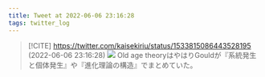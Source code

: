 ```yaml
---
title: Tweet at 2022-06-06 23:16:28
tags: twitter_log
---
```


> [!CITE] https://twitter.com/kaisekiriu/status/1533815086443528195 (2022-06-06 23:16:28)
> ![](https://twitter.com/kaisekiriu/status/1533815086443528195)
> Old age theoryはやはりGouldが『系統発生と個体発生』や『進化理論の構造』でまとめていた。
